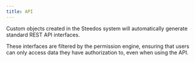 ```yaml
---
title: API
---
```


Custom objects created in the Steedos system will automatically generate standard REST API interfaces.

These interfaces are filtered by the permission engine, ensuring that users can only access data they have authorization to, even when using the API.

